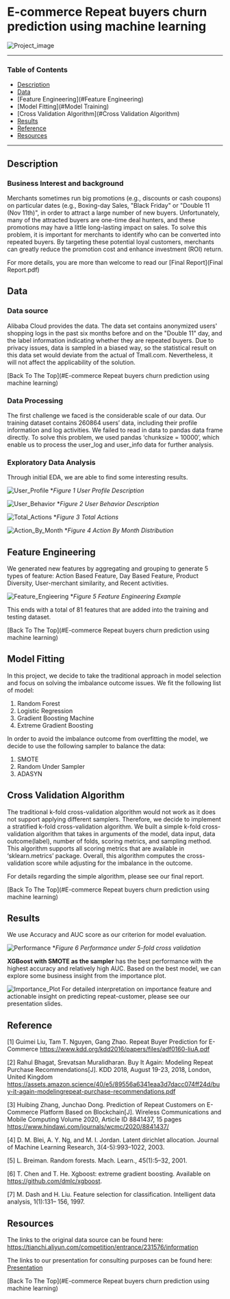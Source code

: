 # E-commerce Repeat buyers churn prediction using machine learning

![Project_image](https://i.pinimg.com/originals/a2/9e/f3/a29ef3c31e530c749c9dcf5451cf8f5b.jpg)
 
 ---
 ### Table of Contents
 
   - [Description](#description)
   - [Data](#Data)
   - [Feature Engineering](#Feature Engineering)
   - [Model Fitting](#Model Training)
   - [Cross Validation Algorithm](#Cross Validation Algorithm)
   - [Results](#Results)
   - [Reference](#Reference)
   - [Resources](#Resources)
 ---
 
 ## Description
 
 ### Business Interest and background
Merchants sometimes run big promotions (e.g., discounts or cash coupons) on particular dates
(e.g., Boxing-day Sales, "Black Friday" or "Double 11 (Nov 11th)", in order to attract a large
number of new buyers. Unfortunately, many of the attracted buyers are one-time deal hunters,
and these promotions may have a little long-lasting impact on sales. To solve this problem, it is
important for merchants to identify who can be converted into repeated buyers. By targeting
these potential loyal customers, merchants can greatly reduce the promotion cost and enhance
investment (ROI) return.

For more details, you are more than welcome to read our [Final Report](Final Report.pdf)

## Data 

### Data source

Alibaba Cloud provides the data. The data set contains anonymized users' shopping logs in the
past six months before and on the "Double 11" day, and the label information indicating whether
they are repeated buyers. Due to privacy issues, data is sampled in a biased way, so the statistical
result on this data set would deviate from the actual of Tmall.com. Nevertheless, it will not affect
the applicability of the solution.

 [Back To The Top](#E-commerce Repeat buyers churn prediction using machine learning)
 
### Data Processing
 
 The first challenge we faced is the considerable scale of our data. Our training dataset contains
260864 users’ data, including their profile information and log activities. We failed to read in
data to pandas data frame directly. To solve this problem, we used pandas ‘chunksize = 10000’,
which enable us to process the user_log and user_info data for further analysis.

### Exploratory Data Analysis
Through initial EDA, we are able to find some interesting results.

![User_Profile](Supporting%20Materials/User_Profile.PNG)
*_Figure 1 User Profile Description_

![User_Behavior](Supporting%20Materials/User_Behavior.PNG)
*_Figure 2 User Behavior Description_

![Total_Actions](Supporting%20Materials/Total_Actions.PNG)
*_Figure 3 Total Actions_

![Action_By_Month](Supporting%20Materials/Action_By_Month.PNG)
*_Figure 4 Action By Month Distribution_

 ## Feature Engineering
 We generated new features by aggregating and grouping to generate 5 types of feature: Action Based Feature, 
 Day Based Feature, Product Diversity, User-merchant similarity, and Recent activities.
 
 ![Feature_Engieering](Supporting%20Materials/Feature_Engineering.PNG)
 *_Figure 5 Feature Engineering Example_
 
 This ends with a total of 81 features that are added into the training and testing dataset.
 
 [Back To The Top](#E-commerce Repeat buyers churn prediction using machine learning)

 ## Model Fitting
In this project, we decide to take the traditional approach in model selection and focus on solving the imbalance outcome issues. 
 We fit the following list of model:
 1. Random Forest
 2. Logistic Regression
 3. Gradient Boosting Machine
 4. Extreme Gradient Boosting
 
 In order to avoid the imbalance outcome from overfitting the model, we decide to use the following sampler to balance the data:
 1. SMOTE
 2. Random Under Sampler
 3. ADASYN
 
 ## Cross Validation Algorithm 
 The traditional k-fold cross-validation algorithm would not work as it does not support applying different samplers. Therefore, we
decide to implement a stratified k-fold cross-validation algorithm. We built a simple k-fold
cross-validation algorithm that takes in arguments of the model, data input, data outcome(label),
number of folds, scoring metrics, and sampling method. This algorithm supports all scoring
metrics that are available in ‘sklearn.metrics’ package. Overall, this algorithm computes the
cross-validation score while adjusting for the imbalance in the outcome. 
 
For details regarding the simple algorithm, please see our final report.

 [Back To The Top](#E-commerce Repeat buyers churn prediction using machine learning)

## Results
We use Accuracy and AUC score as our criterion for model evaluation. 

![Performance](Supporting%20Materials/Performance.PNG)
*_Figure 6 Performance under 5-fold cross validation_

**XGBoost with SMOTE as the sampler** has the best performance with the highest accuracy and relatively high AUC. 
Based on the best model, we can explore some business insight from the importance plot.

![Importance_Plot](Supporting%20Materials/Importance_Plot.PNG)
For detailed interpretation on importance feature and actionable insight on predicting repeat-customer, please see our presentation slides.

## Reference
[1] Guimei Liu, Tam T. Nguyen, Gang Zhao. Repeat Buyer Prediction for E-Commerce
https://www.kdd.org/kdd2016/papers/files/adf0160-liuA.pdf

[2] Rahul Bhagat, Srevatsan Muralidharan. Buy It Again: Modeling Repeat Purchase
Recommendations[J]. KDD 2018, August 19-23, 2018, London, United Kingdom
https://assets.amazon.science/40/e5/89556a6341eaa3d7dacc074ff24d/buy-it-again-modelingrepeat-purchase-recommendations.pdf

[3] Huibing Zhang, Junchao Dong. Prediction of Repeat Customers on E-Commerce Platform
Based on Blockchain[J]. Wireless Communications and Mobile Computing Volume 2020,
Article ID 8841437, 15 pages
https://www.hindawi.com/journals/wcmc/2020/8841437/

[4] D. M. Blei, A. Y. Ng, and M. I. Jordan. Latent dirichlet allocation. Journal of Machine
Learning Research, 3(4-5):993–1022, 2003.

[5] L. Breiman. Random forests. Mach. Learn., 45(1):5–32, 2001.

[6] T. Chen and T. He. Xgboost: extreme gradient boosting.
Available on https://github.com/dmlc/xgboost.

[7] M. Dash and H. Liu. Feature selection for classification. Intelligent data analysis, 1(1):131–
156, 1997.

 ## Resources
 The links to the original data source can be found here: https://tianchi.aliyun.com/competition/entrance/231576/information
 
 The links to our presentation for consulting purposes can be found here: 
 [Presentation](#final%20present.pptx) 
 
 [Back To The Top](#E-commerce Repeat buyers churn prediction using machine learning)
 
 